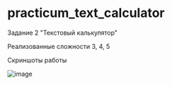 # practicum_text_calculator

Задание 2
"Текстовый калькулятор"

Реализованные сложности 3, 4, 5

Скриншоты работы

![image](https://user-images.githubusercontent.com/54207104/164074986-433d305e-2784-49aa-a3cf-4f26d8768ad0.png)
